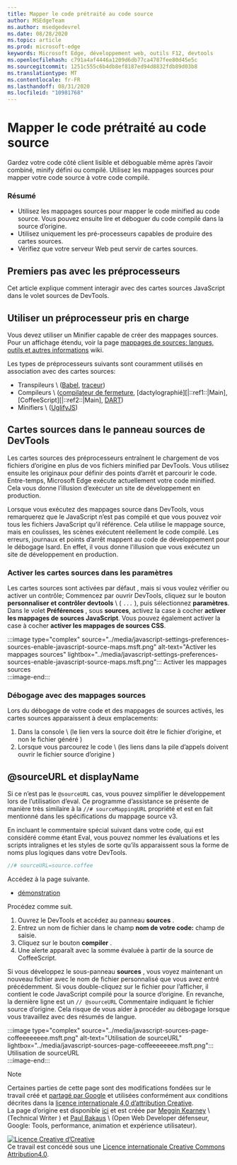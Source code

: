 ```yaml
---
title: Mapper le code prétraité au code source
author: MSEdgeTeam
ms.author: msedgedevrel
ms.date: 08/28/2020
ms.topic: article
ms.prod: microsoft-edge
keywords: Microsoft Edge, développement web, outils F12, devtools
ms.openlocfilehash: c791a4af4446a1209d6db77ca4787fee80d45e5c
ms.sourcegitcommit: 1251c555c6b4db8ef8187ed94d8832fdb89d03b8
ms.translationtype: MT
ms.contentlocale: fr-FR
ms.lasthandoff: 08/31/2020
ms.locfileid: "10981768"
---
```

<!-- Copyright Meggin Kearney and Paul Bakaus

   Licensed under the Apache License, Version 2.0 (the "License");
   you may not use this file except in compliance with the License.
   You may obtain a copy of the License at

       https://www.apache.org/licenses/LICENSE-2.0

   Unless required by applicable law or agreed to in writing, software
   distributed under the License is distributed on an "AS IS" BASIS,
   WITHOUT WARRANTIES OR CONDITIONS OF ANY KIND, either express or implied.
   See the License for the specific language governing permissions and
   limitations under the License.  -->  





# Mapper le code prétraité au code source   




Gardez votre code côté client lisible et déboguable même après l’avoir combiné, minify défini ou compilé.  Utilisez les mappages sources pour mapper votre code source à votre code compilé.  

### Résumé  

*   Utilisez les mappages sources pour mapper le code minified au code source. Vous pouvez ensuite lire et déboguer du code compilé dans la source d’origine.  
*   Utilisez uniquement les pré-processeurs capables de produire des cartes sources.  
*   Vérifiez que votre serveur Web peut servir de cartes sources.  
    
<!--todo: add link to preprocessors capable of producing Source Maps when section is available -->  
<!--[]: /web/tools/setup/setup-preprocessors?#supported_preprocessors ""  -->  

## Premiers pas avec les préprocesseurs  

Cet article explique comment interagir avec des cartes sources JavaScript dans le volet sources de DevTools.  <!--For a first overview of what preprocessors are, how each may help, and how Source Maps work; see Set Up CSS & JS Preprocessors.  -->  

<!--todo: add link to Set Up CSS & JS Preprocessors when section is available -->  
<!--[]: /web/tools/setup/setup-preprocessors#debugging-and-editing-preprocessed-content ""  -->  

## Utiliser un préprocesseur pris en charge  

Vous devez utiliser un Minifier capable de créer des mappages sources.  <!--For the most popular options, see the preprocessor support section.  -->  Pour un affichage étendu, voir la page [mappages de sources: langues, outils et autres informations][GitHubWikiSourceMapsLanguagesTools] wiki.  

<!--todo: add link to see the preprocessor support section when section is available -->  
<!--[]: /web/tools/setup/setup-preprocessors?#supported_preprocessors ""  -->  

Les types de préprocesseurs suivants sont couramment utilisés en association avec des cartes sources:  

*   Transpileurs \ ([Babel][BabelJS], [traceur][GitHubWikiGoogleTraceurCompiler]\)  
*   Compileurs \ ([compilateur de fermeture][GitHubGoogleClosureCompiler], [dactylographié][|::ref1::|Main], [CoffeeScript][|::ref2::|Main], [DART][DartMain]\)  
*   Minifiers \ ([UglifyJS][GitHubMishooUglifyJS]\)  
    
## Cartes sources dans le panneau sources de DevTools  

Les cartes sources des préprocesseurs entraînent le chargement de vos fichiers d’origine en plus de vos fichiers minified par DevTools.  Vous utilisez ensuite les originaux pour définir des points d’arrêt et parcourir le code.  Entre-temps, Microsoft Edge exécute actuellement votre code minified. Cela vous donne l’illusion d’exécuter un site de développement en production.  

Lorsque vous exécutez des mappages source dans DevTools, vous remarquerez que le JavaScript n’est pas compilé et que vous pouvez voir tous les fichiers JavaScript qu’il référence.  Cela utilise le mappage source, mais en coulisses, les scènes exécutent réellement le code compilé.  Les erreurs, journaux et points d’arrêt mappent au code de développement pour le débogage Isard.  En effet, il vous donne l’illusion que vous exécutez un site de développement en production.  

### Activer les cartes sources dans les paramètres  

Les cartes sources sont activées par défaut <!--\(as of Microsoft Edge 39\)-->, mais si vous voulez vérifier ou activer un contrôle; Commencez par ouvrir DevTools, cliquez sur le bouton **personnaliser et contrôler devtools** \ ( `...` \), puis sélectionnez **paramètres**.  Dans le volet **Préférences** , sous **sources**, activez la case à cocher **activer les mappages de sources JavaScript**.  Vous pouvez également activer la case à cocher **activer les mappages de sources CSS**.  

:::image type="complex" source="../media/javascript-settings-preferences-sources-enable-javascript-source-maps.msft.png" alt-text="Activer les mappages sources" lightbox="../media/javascript-settings-preferences-sources-enable-javascript-source-maps.msft.png":::
   Activer les mappages sources  
:::image-end:::  

### Débogage avec des mappages sources  

Lors du débogage de votre code et des mappages de sources activés, les cartes sources apparaissent à deux emplacements:  

1.  Dans la console \ (le lien vers la source doit être le fichier d’origine, et non le fichier généré \)  
1.  Lorsque vous parcourez le code \ (les liens dans la pile d’appels doivent ouvrir le fichier source d’origine \)  
    
<!--todo: add link to debugging your code when section is available -->  
<!--[DebugBreakpointsStepCode]: https://docs.microsoft.com/microsoft-edge/devtools-guide-chromium/debug/breakpoints/step-code ""  -->  

## @sourceURL et displayName  

Si ce n’est pas le `@sourceURL` cas, vous pouvez simplifier le développement lors de l’utilisation d’eval.  Ce programme d’assistance se présente de manière très similaire à la `//# sourceMappingURL` propriété et est en fait mentionné dans les spécifications du mappage source v3.  

En incluant le commentaire spécial suivant dans votre code, qui est considéré comme étant Eval, vous pouvez nommer les évaluations et les scripts intralignes et les styles de sorte qu’ils apparaissent sous la forme de noms plus logiques dans votre DevTools.  

```javascript
//# sourceURL=source.coffee
```  

Accédez à la page suivante.  

*   [démonstration][CssNinjaDemoSourceMapping]
    
Procédez comme suit.  

1.  Ouvrez le DevTools et accédez au panneau **sources** .  
1.  Entrez un nom de fichier dans le champ **nom de votre code:** champ de saisie.  
1.  Cliquez sur le bouton **compiler** .  
1.  Une alerte apparaît avec la somme évaluée à partir de la source de CoffeeScript.  
    
Si vous développez le sous-panneau **sources** , vous voyez maintenant un nouveau fichier avec le nom de fichier personnalisé que vous avez entré précédemment.  Si vous double-cliquez sur le fichier pour l’afficher, il contient le code JavaScript compilé pour la source d’origine.  En revanche, la dernière ligne est un `// @sourceURL` Commentaire indiquant le fichier source d’origine.  Cela risque de vous aider à procéder au débogage lorsque vous travaillez avec des résumés de langue.  

:::image type="complex" source="../media/javascript-sources-page-coffeeeeeeee.msft.png" alt-text="Utilisation de sourceURL" lightbox="../media/javascript-sources-page-coffeeeeeeee.msft.png":::
   Utilisation de sourceURL  
:::image-end:::  

<!--  
## Feedback   


-->  

<!-- links -->  

[BabelJS]: https://babeljs.io "Babel est un compilateur JavaScript"  
[CoffeeScriptMain]: https://coffeescript.org "CoffeeScript"  
[CssNinjaDemoSourceMapping]: https://www.thecssninja.com/demo/source_mapping/compile.html "Voici un exemple simple d’utilisation de l’appellation eval"  
[DartMain]: https://www.dartlang.org "Langage de programmation DART"  
[GitHubGoogleClosureCompiler]: https://github.com/google/closure-compiler "Google/Closure-compilateur | GitHub"  
[GitHubMishooUglifyJS]: https://github.com/mishoo/UglifyJS "mishoo/UglifyJS | GitHub"  
[GitHubWikiSourceMapsLanguagesTools]: https://github.com/ryanseddon/source-map/wiki/Source-maps:-languages,-tools-and-other-info "Cartes sources: langues, outils et autres informations | Wiki GitHub"  
[GitHubWikiGoogleTraceurCompiler]: https://github.com/google/traceur-compiler/wiki/Getting-Started "Mise en route-Google/traceur-compilateur | Wiki GitHub"  
[TypeScriptMain]: https://www.typescriptlang.org "TypeScript"  

> [!NOTE]
> Certaines parties de cette page sont des modifications fondées sur le travail créé et [partagé par Google][GoogleSitePolicies] et utilisées conformément aux conditions décrites dans la [licence internationale 4,0 d’attribution Creative][CCA4IL].  
> La page d’origine est disponible [ici](https://developers.google.com/web/tools/chrome-devtools/javascript/source-maps) et est créée par [Meggin Kearney][MegginKearney] \ (Technical Writer \) et [Paul Bakaus][PaulBakaus] \ (Open Web Developer défenseur, Google: Tools, performance, animation et expérience utilisateur).  

[![Licence Creative d’Creative][CCby4Image]][CCA4IL]  
Ce travail est concédé sous une [Licence internationale Creative Commons Attribution4.0][CCA4IL].  

[CCA4IL]: https://creativecommons.org/licenses/by/4.0  
[CCby4Image]: https://i.creativecommons.org/l/by/4.0/88x31.png  
[GoogleSitePolicies]: https://developers.google.com/terms/site-policies  
[KayceBasques]: https://developers.google.com/web/resources/contributors/kaycebasques  
[MegginKearney]: https://developers.google.com/web/resources/contributors/megginkearney  
[PaulBakaus]: https://developers.google.com/web/resources/contributors/pbakaus  

